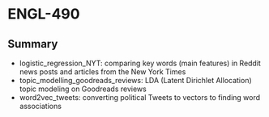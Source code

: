 # ENGL-490

## Summary
- logistic_regression_NYT: comparing key words (main features) in Reddit news posts and articles from the New York Times
- topic_modelling_goodreads_reviews: LDA (Latent Dirichlet Allocation) topic modeling on Goodreads reviews
- word2vec_tweets: converting political Tweets to vectors to finding word associations
